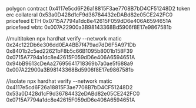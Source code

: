

polygon contract 0x4117e5cd6F26a18815F3ae7708B7bD4CF51248D2
token erc collateral  0x53a0D428d1cF9d36784432eDABd82e05CE242FC0
pricefeed ETH 0x0715A7794a1dc8e42615F059dD6e406A6594651A
pricefeed wbtc 0x007A22900a3B98143368Bd5906f8E17e9867581b

//multitoken
npx hardhat verify --network matic 0x24c122Db6e306dd0EA4BB7f479ad7dD6F5A971Db 0x8401b2c5ed22621bF8b5c66B1095b8001b158F39 0x0715A7794a1dc8e42615F059dD6e406A6594651A 0x94bB9613cDeAa27695641718369b7a0ae5f688a9 0x007A22900a3B98143368Bd5906f8E17e9867581b

//isolate
npx hardhat verify --network matic 0x4117e5cd6F26a18815F3ae7708B7bD4CF51248D2 0x53a0D428d1cF9d36784432eDABd82e05CE242FC0 0x0715A7794a1dc8e42615F059dD6e406A6594651A